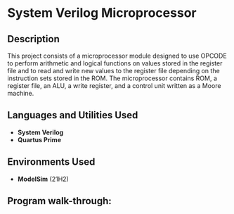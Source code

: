 <h1>System Verilog Microprocessor</h1>

 <!--### [YouTube Demonstration](https://youtu.be/7eJexJVCqJo)-->

<h2>Description</h2>
This project consists of a microprocessor module designed to use OPCODE to perform arithmetic and logical functions on values stored in the register file and to read and write new values to the register file depending on the instruction sets stored in the ROM. The microprocessor contains ROM, a register file, an ALU, a write register, and a control unit written as a Moore machine.
<br />


<h2>Languages and Utilities Used</h2>

- <b>System Verilog</b> 
- <b>Quartus Prime</b>

<h2>Environments Used </h2>

- <b>ModelSim</b> (21H2)

<h2>Program walk-through:</h2>

<!--<p align="center">
Launch the utility: <br/>
<img src="https://i.imgur.com/62TgaWL.png" height="80%" width="80%" alt="Disk Sanitization Steps"/>
<br />
<br />
Select the disk:  <br/>
<img src="https://i.imgur.com/tcTyMUE.png" height="80%" width="80%" alt="Disk Sanitization Steps"/>
<br />
<br />
Enter the number of passes: <br/>
<img src="https://i.imgur.com/nCIbXbg.png" height="80%" width="80%" alt="Disk Sanitization Steps"/>
<br />
<br />
Confirm your selection:  <br/>
<img src="https://i.imgur.com/cdFHBiU.png" height="80%" width="80%" alt="Disk Sanitization Steps"/>
<br />
<br />
Wait for process to complete (may take some time):  <br/>
<img src="https://i.imgur.com/JL945Ga.png" height="80%" width="80%" alt="Disk Sanitization Steps"/>
<br />
<br />
Sanitization complete:  <br/>
<img src="https://i.imgur.com/K71yaM2.png" height="80%" width="80%" alt="Disk Sanitization Steps"/>
<br />
<br />
Observe the wiped disk:  <br/>
<img src="https://i.imgur.com/AeZkvFQ.png" height="80%" width="80%" alt="Disk Sanitization Steps"/>
</p>-->

<!--
 ```diff
- text in red
+ text in green
! text in orange
# text in gray
@@ text in purple (and bold)@@
```
--!>
